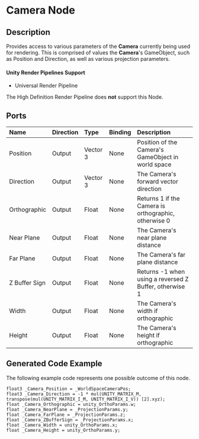 # Camera Node

## Description

Provides access to various parameters of the **Camera** currently being used for rendering. This is comprised of values the **Camera**'s GameObject, such as Position and Direction, as well as various projection parameters.

#### Unity Render Pipelines Support
- Universal Render Pipeline

The High Definition Render Pipeline does **not** support this Node.

## Ports

| Name        | Direction           | Type  | Binding | Description |
|:------------ |:-------------|:-----|:---|:---|
| Position      | Output | Vector 3 | None | Position of the Camera's GameObject in world space |
| Direction       | Output | Vector 3 | None | The Camera's forward vector direction |
| Orthographic    | Output | Float    | None | Returns 1 if the Camera is orthographic, otherwise 0 |
| Near Plane       | Output | Float    | None | The Camera's near plane distance |
| Far Plane       | Output | Float    | None | The Camera's far plane distance |
| Z Buffer Sign   | Output | Float    | None | Returns -1 when using a reversed Z Buffer, otherwise 1 |
| Width       | Output | Float    | None | The Camera's width if orthographic |
| Height       | Output | Float    | None | The Camera's height if orthographic |

## Generated Code Example

The following example code represents one possible outcome of this node.

```
float3 _Camera_Position = _WorldSpaceCameraPos;
float3 _Camera_Direction = -1 * mul(UNITY_MATRIX_M, transpose(mul(UNITY_MATRIX_I_M, UNITY_MATRIX_I_V)) [2].xyz);
float _Camera_Orthographic = unity_OrthoParams.w;
float _Camera_NearPlane = _ProjectionParams.y;
float _Camera_FarPlane = _ProjectionParams.z;
float _Camera_ZBufferSign = _ProjectionParams.x;
float _Camera_Width = unity_OrthoParams.x;
float _Camera_Height = unity_OrthoParams.y;
```